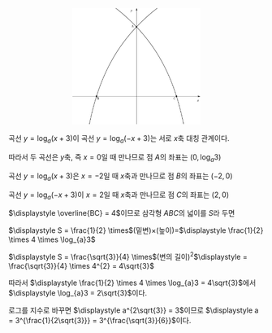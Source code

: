 <p align="center"><img src="./img/20260610_1.png" width="50%"></img></p>

곡선 $\displaystyle y = \log_{a}(x + 3)$이 곡선
$\displaystyle y = \log_{a}( - x + 3)$는 서로 $\displaystyle x$축 대칭
관계이다.

따라서 두 곡선은 $\displaystyle y$축, 즉 $\displaystyle x = 0$일 때
만나므로 점 $\displaystyle A$의 좌표는 $\displaystyle (0,\log_{a}3)$

곡선 $\displaystyle y = \log_{a}(x + 3)$은 $\displaystyle x = - 2$일 때
$\displaystyle x$축과 만나므로 점 $\displaystyle B$의 좌표는
$\displaystyle ( - 2, 0)$

곡선 $\displaystyle y = \log_{a}( - x + 3)$이 $\displaystyle x = 2$일 때
$\displaystyle x$축과 만나므로 점 $\displaystyle C$의 좌표는
$\displaystyle (2, 0)$

$\displaystyle \overline{BC} = 4$이므로 삼각형 $\displaystyle ABC$의
넓이를 $\displaystyle S$라 두면

$\displaystyle S = \frac{1}{2} \times$(밑변)$\displaystyle \times$(높이)$\displaystyle =$$\displaystyle \frac{1}{2} \times 4 \times \log_{a}3$

$\displaystyle S = \frac{\sqrt{3}}{4} \times$(변의
길이)$\displaystyle {}^{2}$$\displaystyle = \frac{\sqrt{3}}{4} \times 4^{2} = 4\sqrt{3}$

따라서
$\displaystyle \frac{1}{2} \times 4 \times \log_{a}3 = 4\sqrt{3}$에서
$\displaystyle \log_{a}3 = 2\sqrt{3}$이다.

로그를 지수로 바꾸면 $\displaystyle a^{2\sqrt{3}} = 3$이므로
$\displaystyle a = 3^{\frac{1}{2\sqrt{3}}} = 3^{\frac{\sqrt{3}}{6}}$이다.
